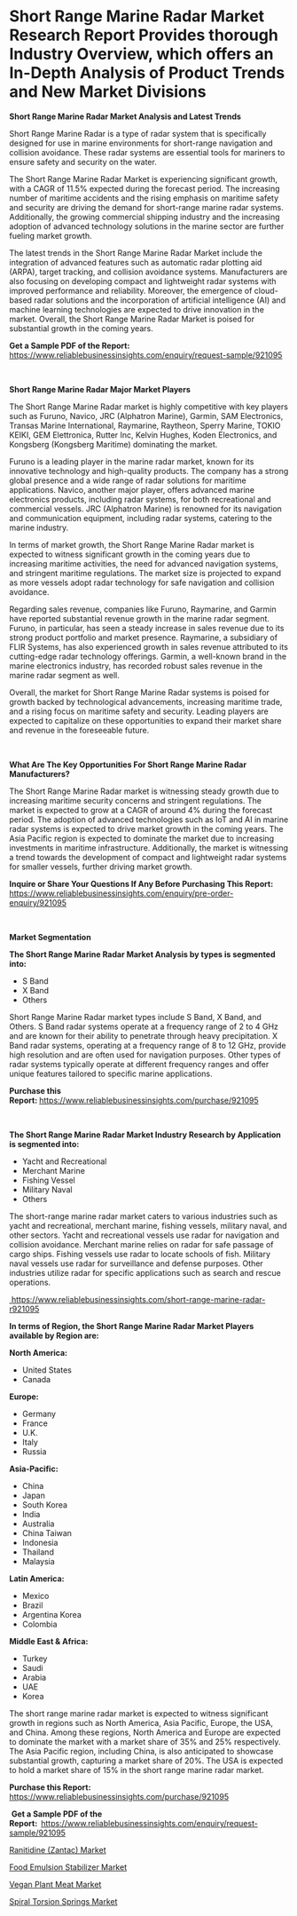 <p><h1>Short Range Marine Radar Market Research Report Provides thorough Industry Overview, which offers an In-Depth Analysis of Product Trends and New Market Divisions</h1></p><p><strong>Short Range Marine Radar Market Analysis and Latest Trends</strong></p>
<p><p>Short Range Marine Radar is a type of radar system that is specifically designed for use in marine environments for short-range navigation and collision avoidance. These radar systems are essential tools for mariners to ensure safety and security on the water.</p><p>The Short Range Marine Radar Market is experiencing significant growth, with a CAGR of 11.5% expected during the forecast period. The increasing number of maritime accidents and the rising emphasis on maritime safety and security are driving the demand for short-range marine radar systems. Additionally, the growing commercial shipping industry and the increasing adoption of advanced technology solutions in the marine sector are further fueling market growth.</p><p>The latest trends in the Short Range Marine Radar Market include the integration of advanced features such as automatic radar plotting aid (ARPA), target tracking, and collision avoidance systems. Manufacturers are also focusing on developing compact and lightweight radar systems with improved performance and reliability. Moreover, the emergence of cloud-based radar solutions and the incorporation of artificial intelligence (AI) and machine learning technologies are expected to drive innovation in the market. Overall, the Short Range Marine Radar Market is poised for substantial growth in the coming years.</p></p>
<p><strong>Get a Sample PDF of the Report:&nbsp;</strong> <a href="https://www.reliablebusinessinsights.com/enquiry/request-sample/921095">https://www.reliablebusinessinsights.com/enquiry/request-sample/921095</a></p>
<p>&nbsp;</p>
<p><strong>Short Range Marine Radar Major Market Players</strong></p>
<p><p>The Short Range Marine Radar market is highly competitive with key players such as Furuno, Navico, JRC (Alphatron Marine), Garmin, SAM Electronics, Transas Marine International, Raymarine, Raytheon, Sperry Marine, TOKIO KEIKI, GEM Elettronica, Rutter Inc, Kelvin Hughes, Koden Electronics, and Kongsberg (Kongsberg Maritime) dominating the market. </p><p>Furuno is a leading player in the marine radar market, known for its innovative technology and high-quality products. The company has a strong global presence and a wide range of radar solutions for maritime applications. Navico, another major player, offers advanced marine electronics products, including radar systems, for both recreational and commercial vessels. JRC (Alphatron Marine) is renowned for its navigation and communication equipment, including radar systems, catering to the marine industry.</p><p>In terms of market growth, the Short Range Marine Radar market is expected to witness significant growth in the coming years due to increasing maritime activities, the need for advanced navigation systems, and stringent maritime regulations. The market size is projected to expand as more vessels adopt radar technology for safe navigation and collision avoidance.</p><p>Regarding sales revenue, companies like Furuno, Raymarine, and Garmin have reported substantial revenue growth in the marine radar segment. Furuno, in particular, has seen a steady increase in sales revenue due to its strong product portfolio and market presence. Raymarine, a subsidiary of FLIR Systems, has also experienced growth in sales revenue attributed to its cutting-edge radar technology offerings. Garmin, a well-known brand in the marine electronics industry, has recorded robust sales revenue in the marine radar segment as well. </p><p>Overall, the market for Short Range Marine Radar systems is poised for growth backed by technological advancements, increasing maritime trade, and a rising focus on maritime safety and security. Leading players are expected to capitalize on these opportunities to expand their market share and revenue in the foreseeable future.</p></p>
<p>&nbsp;</p>
<p><strong>What Are The Key Opportunities For Short Range Marine Radar Manufacturers?</strong></p>
<p><p>The Short Range Marine Radar market is witnessing steady growth due to increasing maritime security concerns and stringent regulations. The market is expected to grow at a CAGR of around 4% during the forecast period. The adoption of advanced technologies such as IoT and AI in marine radar systems is expected to drive market growth in the coming years. The Asia Pacific region is expected to dominate the market due to increasing investments in maritime infrastructure. Additionally, the market is witnessing a trend towards the development of compact and lightweight radar systems for smaller vessels, further driving market growth.</p></p>
<p><strong>Inquire or Share Your Questions If Any Before Purchasing This Report:</strong> <a href="https://www.reliablebusinessinsights.com/enquiry/pre-order-enquiry/921095">https://www.reliablebusinessinsights.com/enquiry/pre-order-enquiry/921095</a></p>
<p>&nbsp;</p>
<p><strong>Market Segmentation</strong></p>
<p><strong>The Short Range Marine Radar Market Analysis by types is segmented into:</strong></p>
<p><ul><li>S Band</li><li>X Band</li><li>Others</li></ul></p>
<p><p>Short Range Marine Radar market types include S Band, X Band, and Others. S Band radar systems operate at a frequency range of 2 to 4 GHz and are known for their ability to penetrate through heavy precipitation. X Band radar systems, operating at a frequency range of 8 to 12 GHz, provide high resolution and are often used for navigation purposes. Other types of radar systems typically operate at different frequency ranges and offer unique features tailored to specific marine applications.</p></p>
<p><strong>Purchase this Report:&nbsp;</strong><a href="https://www.reliablebusinessinsights.com/purchase/921095">https://www.reliablebusinessinsights.com/purchase/921095</a></p>
<p>&nbsp;</p>
<p><strong>The Short Range Marine Radar Market Industry Research by Application is segmented into:</strong></p>
<p><ul><li>Yacht and Recreational</li><li>Merchant Marine</li><li>Fishing Vessel</li><li>Military Naval</li><li>Others</li></ul></p>
<p><p>The short-range marine radar market caters to various industries such as yacht and recreational, merchant marine, fishing vessels, military naval, and other sectors. Yacht and recreational vessels use radar for navigation and collision avoidance. Merchant marine relies on radar for safe passage of cargo ships. Fishing vessels use radar to locate schools of fish. Military naval vessels use radar for surveillance and defense purposes. Other industries utilize radar for specific applications such as search and rescue operations.</p></p>
<p><a href="https://www.reliablebusinessinsights.com/short-range-marine-radar-r921095">&nbsp;https://www.reliablebusinessinsights.com/short-range-marine-radar-r921095</a></p>
<p><strong>In terms of Region, the Short Range Marine Radar Market Players available by Region are:</strong></p>
<p>
    <p> <strong> North America: </strong>
        <ul>
            <li>United States</li>
            <li>Canada</li>
        </ul>
        </p> 
    <p> <strong> Europe: </strong>
        <ul>
            <li>Germany</li>
            <li>France</li>
            <li>U.K.</li>
            <li>Italy</li>
            <li>Russia</li>
        </ul>
        </p> 
    <p> <strong> Asia-Pacific: </strong>
        <ul>
            <li>China</li>
            <li>Japan</li>
            <li>South Korea</li>
            <li>India</li>
            <li>Australia</li>
            <li>China Taiwan</li>
            <li>Indonesia</li>
            <li>Thailand</li>
            <li>Malaysia</li>
        </ul>
        </p> 
    <p> <strong> Latin America: </strong>
        <ul>
            <li>Mexico</li>
            <li>Brazil</li>
            <li>Argentina Korea</li>
            <li>Colombia</li>
        </ul>
        </p> 
    <p> <strong> Middle East & Africa: </strong>
        <ul>
            <li>Turkey</li>
            <li>Saudi</li>
            <li>Arabia</li>
            <li>UAE</li>
            <li>Korea</li>
        </ul>
    </p>
    </p>
<p><p>The short range marine radar market is expected to witness significant growth in regions such as North America, Asia Pacific, Europe, the USA, and China. Among these regions, North America and Europe are expected to dominate the market with a market share of 35% and 25% respectively. The Asia Pacific region, including China, is also anticipated to showcase substantial growth, capturing a market share of 20%. The USA is expected to hold a market share of 15% in the short range marine radar market.</p></p>
<p><strong>Purchase this Report: </strong><a href="https://www.reliablebusinessinsights.com/purchase/921095">https://www.reliablebusinessinsights.com/purchase/921095</a></p>
<p>&nbsp;<strong>Get a Sample PDF of the Report:&nbsp;&nbsp;</strong><a href="https://www.reliablebusinessinsights.com/enquiry/request-sample/921095">https://www.reliablebusinessinsights.com/enquiry/request-sample/921095</a></p>
<p><strong></strong></p>
<p><p><a href="https://medium.com/@v8581137/ranitidine-zantac-market-size-share-trends-analysis-report-by-product-ranitidine-0f330ba66cd3">Ranitidine (Zantac) Market</a></p><p><a href="https://github.com/valeriecruz651/Market-Research-Report-List-1/blob/main/food-emulsion-stabilizer-market.md">Food Emulsion Stabilizer Market</a></p><p><a href="https://github.com/heatherogden68774/Market-Research-Report-List-1/blob/main/vegan-plant-meat-market.md">Vegan Plant Meat Market</a></p><p><a href="https://medium.com/@bernadette.james576/comprehensive-analysis-of-the-global-spiral-torsion-springs-market-growth-trends-market-02de4e8b3974">Spiral Torsion Springs Market</a></p></p>